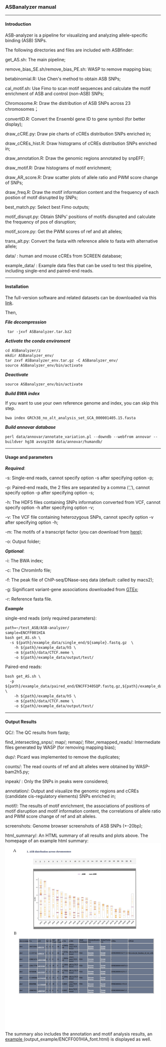 ### **ASBanalyzer manual**

---

#### Introduction

ASB-analyzer is a pipeline for visualizing and analyzing allele-specific binding (ASB) SNPs.

The following directories and files are included with ASBfinder:

get_AS.sh: The main pipeline;

remove_bias_SE.sh/remove_bias_PE.sh: WASP to remove mapping bias;

betabinomial.R: Use Chen's method to obtain ASB SNPs;

cal_motif.sh: Use Fimo to scan motif sequences and calculate the motif enrichment of ASB and control (non-ASB) SNPs;

Chromosome.R: Draw the  distribution of ASB SNPs across 23 chromosomes；

convertID.R: Convert the Ensembl gene ID to gene symbol (for better display);

draw_cCRE.py: Draw pie charts of cCREs distribution SNPs enriched in;

draw_cCREs_hist.R: Draw histograms of cCREs distribution SNPs enriched in;

draw_annotation.R: Draw the genomic regions annotated by snpEFF;

draw_motif.R: Draw histograms of motif enrichment;

draw_AR_score.R: Draw  scatter plots of  allele ratio and PWM score change of SNPs;

draw_freq.R: Draw the motif information content and the frequency of each postion of motif disrupted by SNPs;

best_match.py: Select best Fimo outputs;

motif_disrupt.py: Obtain SNPs' positions of motifs disrupted and calculate the frequency of pos of disruption;

motif_score.py: Get the PWM scores of ref and alt alleles;

trans_alt.py: Convert the fasta with reference allele to fasta with alternative allele;

data/ : human and mouse cCREs from SCREEN database;

example_data/ :  Example data files that can be used to test this pipeline, including single-end and paired-end reads.

---

#### Installation

The full-version software and related datasets can be downloaded via this [link](https://drive.google.com/file/d/1bNkO9bY2AIW-Lw80Y6S53Sgtm8Gh0OFX/view?usp=sharing).

Then,

***File decompression*** 

```
 tar -jxvf ASBanalyzer.tar.bz2
```

***Activate the conda enviroment***

```shell
cd ASBanalyzer/z
mkdir ASBanalyzer_env/
tar zxvf ASBanalyzer_env.tar.gz -C ASBanalyzer_env/
source ASBanalyzer_env/bin/activate
```

***Deactivate***

```
source ASBanalyzer_env/bin/activate
```

***Build BWA index***

If you want to use your own reference genome and index,  you can skip this step.

```
bwa index GRCh38_no_alt_analysis_set_GCA_000001405.15.fasta
```

***Build annovar database***

```
perl data/annovar/annotate_variation.pl --downdb --webfrom annovar --buildver hg38 avsnp150 data/annovar/humandb/
```
---

#### Usage and parameters

***Required***:

-s: Single-end reads, cannot specify option -s after specifying option -p;

-p: Paired-end reads, the 2 files are separated by a comma (','), cannot specify option -p after specifying option -s;

-h: The HDF5 files containing SNPs information converted from VCF, cannot specify option -h after specifying option -v;

-v: The VCF file containing heterozygous SNPs, cannot specify option -v after specifying option -h;

-m: The motifs of a transcript factor (you can download from [here](https://meme-suite.org/meme/meme-software/Databases/motifs/motif_databases.12.21.tgz));

-o: Output folder;

***Optional***:

-i: The BWA index;

-c: The ChromInfo file;

-f: The peak file of ChIP-seq/DNase-seq data (default: called by macs2);

-g: Significant variant-gene associations downloaded from [GTEx](https://storage.googleapis.com/gtex_analysis_v8/single_tissue_qtl_data/GTEx_Analysis_v8_eQTL.tar);

-r: Reference fasta file.



***Example***


single-end reads (only required parameters):

```shell
path=~/test_ASB/ASB-analyzer/
sample=ENCFF001HIA
bash get_AS.sh \
  -s ${path}/example_data/single_end/${sample}.fastq.gz  \
	-h ${path}/example_data/h5 \
	-m ${path}/data/CTCF.meme \
	-o ${path}/example_data/output/test/
```

Paired-end reads:

```shell
bash get_AS.sh \
  -p ${path}/example_data/paired_end/ENCFF340SQP.fastq.gz,${path}/example_data/paired_end/ENCFF587OVW.fastq.gz  \
	-h ${path}/example_data/h5 \
	-m ${path}/data/CTCF.meme \
	-o ${path}/example_data/output/test/
```

---

#### Output Results

QC/: The QC results from fastp;

find_intersecting_snps/; map/; remap/; filter_remapped_reads/:  Intermediate files generated by WASP (for removing mapping bias);

dup/: Picard was implemented to remove the duplicates;

counts/: The read counts of ref and alt alleles were obtained by WASP-bam2h5.py;

inpeak/ : Only the SNPs in peaks were considered;

annotation/: Output and visualize the genomic regions and cCREs (candidate cis-regulatory elements) SNPs enriched in;

motif/: The results of motif enrichment, the associations of positions of motif disruption and motif information content, the correlations of allele ratio and PWM score change of ref and alt alleles.

screenshots: Genome browser screenshots of ASB SNPs (+-20bp);

html_summary/: An HTML summary of all results and plots above.
The homepage of an example html summary:
![](https://github.com/Liying1996/ASBanalyzer/raw/main/example.png)
The summary also includes the annotation and motif analysis results, an [example ](https://github.com/Liying1996/ASBanalyzer/blob/main/output_summary/ENCFF001HIA_font.html) (output_example/ENCFF001HIA_font.html) is displayed as well.
